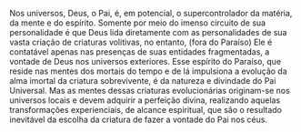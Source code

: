 ﻿Nos universos, Deus, o Pai, é, em potencial, o supercontrolador da matéria, da mente e do espírito. Somente por meio do imenso circuito de sua personalidade é que Deus lida diretamente com as personalidades de sua vasta criação de criaturas volitivas, no entanto, (fora do Paraíso) Ele é contatável apenas nas presenças de suas entidades fragmentadas, a vontade de Deus nos universos exteriores. Esse espírito do Paraíso, que reside nas mentes dos mortais do tempo e de lá impulsiona a evolução da alma imortal da criatura sobrevivente, é da natureza e divindade do Pai Universal. Mas as mentes dessas criaturas evolucionárias originam-se nos universos locais e devem adquirir a perfeição divina, realizando aquelas transformações experienciais, de alcance espiritual, que são o resultado inevitável da escolha da criatura de fazer a vontade do Pai nos céus.